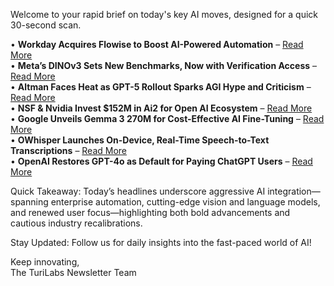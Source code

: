 Welcome to your rapid brief on today's key AI moves, designed for a quick 30-second scan.

• **Workday Acquires Flowise to Boost AI-Powered Automation** – [Read More](https://newsroom.workday.com/2025-08-14-Workday-Acquires-Flowise,-Bringing-Powerful-AI-Agent-Builder-Capabilities-to-the-Workday-Platform)  
• **Meta’s DINOv3 Sets New Benchmarks, Now with Verification Access** – [Read More](https://github.com/facebookresearch/dinov3)  
• **Altman Faces Heat as GPT-5 Rollout Sparks AGI Hype and Criticism** – [Read More](https://www.cnn.com/2025/08/14/business/chatgpt-rollout-problems)  
• **NSF & Nvidia Invest $152M in Ai2 for Open AI Ecosystem** – [Read More](https://allenai.org/blog/nsf-nvidia)  
• **Google Unveils Gemma 3 270M for Cost-Effective AI Fine-Tuning** – [Read More](https://developers.googleblog.com/en/introducing-gemma-3-270m/)  
• **OWhisper Launches On-Device, Real-Time Speech-to-Text Transcriptions** – [Read More](https://docs.hyprnote.com/owhisper/what-is-this)  
• **OpenAI Restores GPT-4o as Default for Paying ChatGPT Users** – [Read More](https://venturebeat.com/ai/openai-brings-gpt-4o-back-as-a-default-for-all-paying-chatgpt-users-altman-promises-plenty-of-notice-if-it-leaves-again/)

Quick Takeaway: Today’s headlines underscore aggressive AI integration—spanning enterprise automation, cutting-edge vision and language models, and renewed user focus—highlighting both bold advancements and cautious industry recalibrations.

Stay Updated: Follow us for daily insights into the fast-paced world of AI!

Keep innovating,  
The TuriLabs Newsletter Team